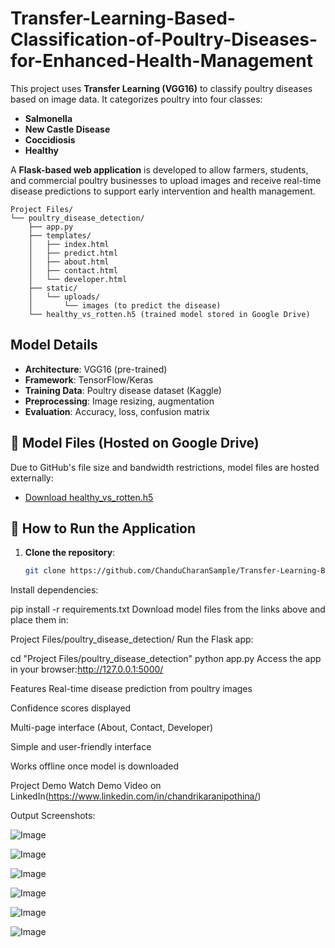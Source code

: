 # Transfer-Learning-Based-Classification-of-Poultry-Diseases-for-Enhanced-Health-Management
This project uses **Transfer Learning (VGG16)** to classify poultry diseases based on image data. It categorizes poultry into four classes:
- **Salmonella**
- **New Castle Disease**
- **Coccidiosis**
- **Healthy**

A **Flask-based web application** is developed to allow farmers, students, and commercial poultry businesses to upload images and receive real-time disease predictions to support early intervention and health management.

```text
Project Files/
└── poultry_disease_detection/
    ├── app.py
    ├── templates/
    │   ├── index.html
    │   ├── predict.html
    │   ├── about.html
    │   ├── contact.html
    │   └── developer.html
    ├── static/
    │   └── uploads/
    │       └── images (to predict the disease)
    └── healthy_vs_rotten.h5 (trained model stored in Google Drive)
```
##  Model Details

- **Architecture**: VGG16 (pre-trained)
- **Framework**: TensorFlow/Keras
- **Training Data**: Poultry disease dataset (Kaggle)
- **Preprocessing**: Image resizing, augmentation
- **Evaluation**: Accuracy, loss, confusion matrix



## 🔗 Model Files (Hosted on Google Drive)

Due to GitHub's file size and bandwidth restrictions, model files are hosted externally:

- [Download healthy_vs_rotten.h5](https://drive.google.com/file/d/13jzly1NEZrYors9ogzTQwUhytAVh6wmt/view?usp=sharing)

## 🚀 How to Run the Application

1. **Clone the repository**:
   ```bash
   git clone https://github.com/ChanduCharanSample/Transfer-Learning-Based-Classification-of-Poultry-Diseases-for-Enhanced-Health-Management.git
Install dependencies:

pip install -r requirements.txt
Download model files from the links above and place them in:

Project Files/poultry_disease_detection/
Run the Flask app:

cd "Project Files/poultry_disease_detection"
python app.py
Access the app in your browser:http://127.0.0.1:5000/

Features
Real-time disease prediction from poultry images

Confidence scores displayed

Multi-page interface (About, Contact, Developer)

Simple and user-friendly interface

Works offline once model is downloaded

Project Demo
Watch Demo Video on LinkedIn(https://www.linkedin.com/in/chandrikaranipothina/)

Output Screenshots:

![Image](https://github.com/user-attachments/assets/fa7889ae-8de7-441b-9aa7-6d690b13399a)

![Image](https://github.com/user-attachments/assets/f5e98ca7-e48f-4b37-aafb-0b94997d73f3)

![Image](https://github.com/user-attachments/assets/f5b02fd7-c453-4d88-a603-4038862808b1)

![Image](https://github.com/user-attachments/assets/d3bf407d-0512-4e88-b80e-4bfd3d198abd)

![Image](https://github.com/user-attachments/assets/ae612817-7ae8-4a68-bd35-1863022af2c4)

![Image](https://github.com/user-attachments/assets/115415cd-96bd-4754-ba2c-fa474e37fd4a)





